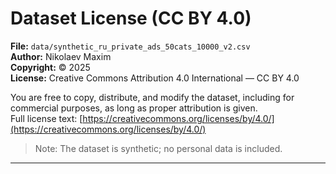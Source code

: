 # Dataset License (CC BY 4.0)

**File:** `data/synthetic_ru_private_ads_50cats_10000_v2.csv`  
**Author:** Nikolaev Maxim  
**Copyright:** © 2025  
**License:** Creative Commons Attribution 4.0 International — CC BY 4.0

You are free to copy, distribute, and modify the dataset, including for commercial purposes, as long as proper attribution is given.  
Full license text: [https://creativecommons.org/licenses/by/4.0/](https://creativecommons.org/licenses/by/4.0/)

> Note: The dataset is synthetic; no personal data is included.

---
